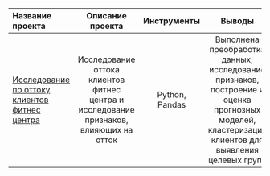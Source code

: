 Название проекта			|			Описание проекта | Инструменты | Выводы
:---------------------------------------|:------------------------------:|:------------------------------:|:------------------------------:|
[Исследование по оттоку клиентов фитнес центра](https://github.com/DianaTaim/ml_projects/blob/main/Gym%20Churn%20Project.ipynb)| Исследование оттока клиентов фитнес центра и исследование признаков, влияющих на отток   |Python, Pandas | Выполнена преобработка данных, исследование признаков, построение и оценка прогнозных моделей, кластеризация клиентов для выявления целевых групп

